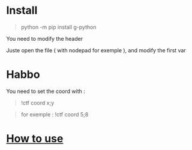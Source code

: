 # Install

> python -m pip install g-python

You need to modify the header

Juste open the file ( with nodepad for exemple ), and modify the first var

# Habbo

You need to set the coord with : 

> !ctf coord x;y

> for exemple : !ctf coord 5;8


# [How to use](https://youtu.be/_wKDBs1b_tE)
